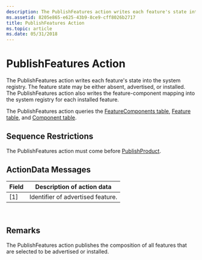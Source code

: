 ```yaml
---
description: The PublishFeatures action writes each feature's state into the system registry.
ms.assetid: 8205e865-e625-43b9-8ce9-cff8026b2717
title: PublishFeatures Action
ms.topic: article
ms.date: 05/31/2018
---
```


# PublishFeatures Action

The PublishFeatures action writes each feature's state into the system registry. The feature state may be either absent, advertised, or installed. The PublishFeatures action also writes the feature-component mapping into the system registry for each installed feature.

The PublishFeatures action queries the [FeatureComponents table](featurecomponents-table.md), [Feature table](feature-table.md), and [Component table](component-table.md).

## Sequence Restrictions

The PublishFeatures action must come before [PublishProduct](publishproduct-action.md).

## ActionData Messages



| Field | Description of action data        |
|-------|-----------------------------------|
| \[1\] | Identifier of advertised feature. |



 

## Remarks

The PublishFeatures action publishes the composition of all features that are selected to be advertised or installed.

 

 



